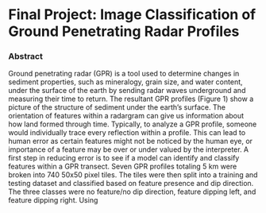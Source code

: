 # Final Project: Image Classification of Ground Penetrating Radar Profiles

### Abstract
Ground penetrating radar (GPR) is a tool used to determine changes in sediment properties, such as mineralogy, grain size, and water content, under the surface of the earth by 
sending radar waves underground and measuring their time to return. The resultant GPR profiles (Figure 1) show a picture of the structure of sediment under the earth’s surface. 
The orientation of features within a radargram can give us information about how land formed through time. Typically, to analyze a GPR profile, someone would 
individually trace every reflection within a profile. This can lead to human error as certain features might not be noticed by the human eye, or importance of a 
feature may be over or under valued by the interpreter. A first step in reducing error is to see if a model can identify and classify features within a GPR transect.
Seven GPR profiles totaling 5 km were broken into 740 50x50 pixel tiles. The tiles were then split into a training and testing dataset and classified based on feature 
presence and dip direction. The three classes were no feature/no dip direction, feature dipping left, and feature dipping right. Using 
